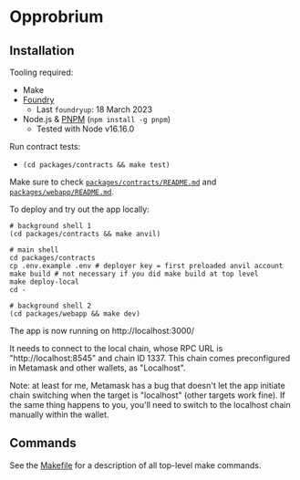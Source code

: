 # Opprobrium

## Installation

Tooling required:

- Make
- [Foundry](https://github.com/foundry-rs/foundry)
  - Last `foundryup`: 18 March 2023
- Node.js & [PNPM](https://pnpm.io/) (`npm install -g pnpm`)
  - Tested with Node v16.16.0

Run contract tests:

- `(cd packages/contracts && make test)`

Make sure to check [`packages/contracts/README.md`][contracts] and
[`packages/webapp/README.md`][webapp].

[contracts]: packages/contracts/README.md
[webapp]: packages/webapp/README.md

To deploy and try out the app locally:

```shell
# background shell 1
(cd packages/contracts && make anvil)

# main shell
cd packages/contracts
cp .env.example .env # deployer key = first preloaded anvil account
make build # not necessary if you did make build at top level
make deploy-local
cd -

# background shell 2
(cd packages/webapp && make dev)
```

The app is now running on http://localhost:3000/

It needs to connect to the local chain, whose RPC URL is "http://localhost:8545" and chain ID 1337.
This chain comes preconfigured in Metamask and other wallets, as "Localhost".

Note: at least for me, Metamask has a bug that doesn't let the app initiate chain switching when
the target is "localhost" (other targets work fine). If the same thing happens to you, you'll need
to switch to the localhost chain manually within the wallet.

## Commands

See the [Makefile](/Makefile) for a description of all top-level make commands.
